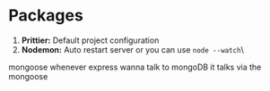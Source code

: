 # Packages

1. **Prittier:** Default project configuration
2. **Nodemon:** Auto restart server or you can use `node --watch`\

mongoose whenever express wanna talk to mongoDB it talks via the mongoose

